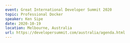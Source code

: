 ```yaml
---
event: Great International Developer Summit 2020
topic: Professional Docker
speaker: Ken Sipe
date: 2020-10-19
location: Melbourne, Australia
url: https://developersummit.com/australia/agenda.html
---
```


<!-- some more info about the event could go here -->

<!-- more -->
